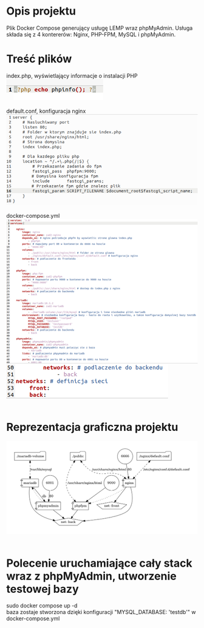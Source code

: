# Opis projektu
Plik Docker Compose generujący usługę LEMP wraz phpMyAdmin. Usługa składa się z 4 kontererów: Nginx, PHP-FPM, MySQL i phpMyAdmin.
# Treść plików
index.php, wyświetlający informacje o instalacji PHP </br>
<img src="screen1.png" alt="screen index.php" title="screen index.php">
</br> </br> 
default.conf, konfiguracja nginx </br> 
<img src="screen2.png" alt="screen default.conf" title="screen default.conf"> </br>  </br> 
docker-compose.yml </br>
<img src="screen3.png" alt="screen docker-compose.yml" title="screen docker-compose.yml"> </br>
<img src="screen4.png" alt="screen docker-compose.yml" title="screen docker-compose.yml"> </br></br> 

# Reprezentacja graficzna projektu </br>
<img src="docker-compose.png" alt="Reprezentacja graficzna projektu" title="Reprezentacja graficzna projektu"> </br>  </br> 

# Polecenie uruchamiające cały stack wraz z phpMyAdmin, utworzenie testowej bazy
sudo docker compose up -d </br>
baza zostaje stworzona dzięki konfiguracji "MYSQL_DATABASE: 'testdb'" w docker-compose.yml
